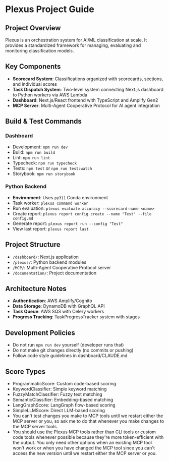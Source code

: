 # Plexus Project Guide

## Project Overview
Plexus is an orchestration system for AI/ML classification at scale. It provides a standardized framework for managing, evaluating and monitoring classification models.

## Key Components
- **Scorecard System**: Classifications organized with scorecards, sections, and individual scores
- **Task Dispatch System**: Two-level system connecting Next.js dashboard to Python workers via AWS Lambda
- **Dashboard**: Next.js/React frontend with TypeScript and Amplify Gen2
- **MCP Server**: Multi-Agent Cooperative Protocol for AI agent integration

## Build & Test Commands
### Dashboard
- Development: `npm run dev`
- Build: `npm run build`
- Lint: `npm run lint`
- Typecheck: `npm run typecheck`
- Tests: `npm test` or `npm run test:watch`
- Storybook: `npm run storybook`

### Python Backend
- **Environment**: Uses `py311` Conda environment 
- Task worker: `plexus command worker`
- Run evaluation: `plexus evaluate accuracy --scorecard-name <name>`
- Create report: `plexus report config create --name "Test" --file config.md`
- Generate report: `plexus report run --config "Test"`
- View last report: `plexus report last`

## Project Structure
- `/dashboard/`: Next.js application 
- `/plexus/`: Python backend modules
- `/MCP/`: Multi-Agent Cooperative Protocol server
- `/documentation/`: Project documentation

## Architecture Notes
- **Authentication**: AWS Amplify/Cognito
- **Data Storage**: DynamoDB with GraphQL API
- **Task Queue**: AWS SQS with Celery workers
- **Progress Tracking**: TaskProgressTracker system with stages

## Development Policies
- Do not run `npm run dev` yourself (developer runs that)
- Do not make git changes directly (no commits or pushing)
- Follow code style guidelines in dashboard/CLAUDE.md

## Score Types
- ProgrammaticScore: Custom code-based scoring
- KeywordClassifier: Simple keyword matching
- FuzzyMatchClassifier: Fuzzy text matching
- SemanticClassifier: Embedding-based matching
- LangGraphScore: LangGraph flow-based scoring
- SimpleLLMScore: Direct LLM-based scoring
- You can't test changes you make to MCP tools until we restart either the MCP server or you, so ask me to do that whenever you make changes to the MCP server tools.
- You should use the Plexus MCP tools rather than CLI tools or custom code tools whenever possible because they're more token-efficient with the output.  You only need other options when an existing MCP tool won't work or when you have changed the MCP tool since you can't access the new version until we restart either the MCP server or you.
